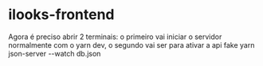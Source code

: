# ilooks-frontend

Agora é preciso abrir 2 terminais: 
o primeiro vai iniciar o servidor normalmente com o yarn dev, o segundo vai ser para ativar a api fake yarn json-server --watch db.json
